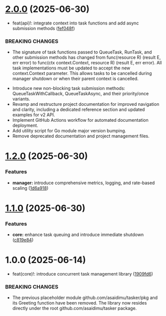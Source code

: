 # [2.0.0](https://github.com/asaidimu/tasker/compare/v1.2.0...v2.0.0) (2025-06-30)


* feat(api)!: integrate context into task functions and add async submission methods ([fef048f](https://github.com/asaidimu/tasker/commit/fef048fb2471c289802930891e5f4b4ba9635046))


### BREAKING CHANGES

* The signature of task functions passed to QueueTask, RunTask, and other submission methods has changed from func(resource R) (result E, err error) to func(ctx context.Context, resource R) (result E, err error). All task implementations must be updated to accept the new context.Context parameter. This allows tasks to be cancelled during manager shutdown or when their parent context is cancelled.

- Introduce new non-blocking task submission methods: QueueTaskWithCallback, QueueTaskAsync, and their priority/once variants.
- Revamp and restructure project documentation for improved navigation and clarity, including a dedicated reference section and updated examples for v2 API.
- Implement GitHub Actions workflow for automated documentation deployment.
- Add utility script for Go module major version bumping.
- Remove deprecated documentation and project management files.

# [1.2.0](https://github.com/asaidimu/tasker/compare/v1.1.0...v1.2.0) (2025-06-30)


### Features

* **manager:** introduce comprehensive metrics, logging, and rate-based scaling ([1d6a918](https://github.com/asaidimu/tasker/commit/1d6a91843268dbb99e38013e0ea2a795a0b82075))

# [1.1.0](https://github.com/asaidimu/tasker/compare/v1.0.0...v1.1.0) (2025-06-30)


### Features

* **core:** enhance task queuing and introduce immediate shutdown ([c819e84](https://github.com/asaidimu/tasker/commit/c819e840cc8d22a60dd2c13e4ba2efbaca6ca528))

# 1.0.0 (2025-06-14)


* feat(core)!: introduce concurrent task management library ([1909fd6](https://github.com/asaidimu/tasker/commit/1909fd6156202bbcab20bfccb80aeb24c2719454))


### BREAKING CHANGES

* The previous placeholder module github.com/asaidimu/tasker/pkg and its Greeting function have been removed. The library now resides directly under the root github.com/asaidimu/tasker package.
